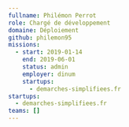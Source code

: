 ```yaml
---
fullname: Philémon Perrot
role: Chargé de développement
domaine: Déploiement
github: philemon95
missions:
  - start: 2019-01-14
    end: 2019-06-01
    status: admin
    employer: dinum
    startups:
      - demarches-simplifiees.fr
startups:
  - demarches-simplifiees.fr
teams: []
---
```


